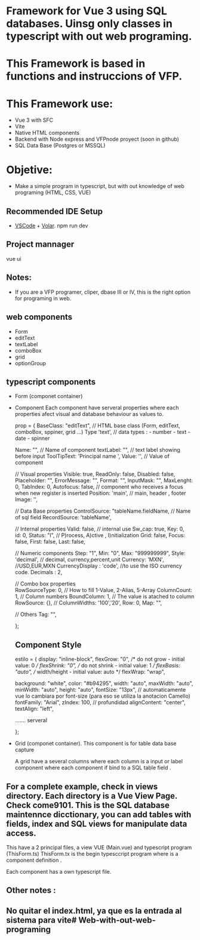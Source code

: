 # Framework for Vue 3 using SQL databases. Uinsg only classes in typescript with out web programing.

# This Framework is based in functions and instruccions of VFP.

# This Framework use:
  - Vue 3 with SFC
  - Vite
  - Native HTML components 
  - Backend with Node express and  VFPnode proyect (soon in github)
  - SQL Data Base (Postgres or MSSQL)
  

# Objetive:
  - Make a simple program in typescript, but with out knowledge of web programing (HTML, CSS, VUE)

## Recommended IDE Setup
- [VSCode](https://code.visualstudio.com/) + [Volar](https://marketplace.visualstudio.com/items?itemName=johnsoncodehk.volar).
npm run dev

##  Project mannager
vue ui

## Notes:
  - If you are a VFP programer, cliper, dbase III or IV, this is the right option for programing in web. 

## web components
- Form   
- editText 
- textLabel
- comboBox 
- grid
- optionGroup

## typescript components
- Form (componet container)
- Component
  Each component have serveral properties where each properties afect  visual and database behaviour as values to.
  
   prop = {
    BaseClass: "editText",  // HTML base class (Form, editText, comboBox, sppiner, grid ...)
    Type 'text', //  data types :
                    - number
                    - text
                    - date
                    - spinner
 
    Name: "", // Name  of component
    textLabel: "", // text label showing before input
    ToolTipText: 'Principal name ',
    Value: '', // Value of component  

    //  Visual properties
    Visible: true, 
    ReadOnly: false,
    Disabled: false,
    Placeholder: "",
    ErrorMessage: "", 
    Format: "",
    InputMask: "",
    MaxLenght: 0, 
    TabIndex: 0,
    Autofocus: false, // component who receives a focus when new register is inserted 
    Position: 'main', // main, header , footer
    Image: '',
 
    // Data Base properties
    ControlSource: "tableName.fieldName, // Name of sql field
    RecordSource: 'tableName',
    
    // Internal properties
    Valid: false, // internal use
    Sw_cap: true,
    Key: 0,         
    id: 0,
    Status: "I", //  P)rocess, A)ctive , I)nitialization
    Grid: false,
    Focus: false,
    First: false,
    Last: false,

    // Numeric components
    Step: "1",
    Min: "0",
    Max: "999999999",
    Style: 'decimal', // decimal, currency,percent,unit
    Currency: 'MXN', //USD,EUR,MXN
    CurrencyDisplay : 'code', //to use the ISO currency code.
    Decimals : 2,


    // Combo box properties   
    RowSourceType: 0, // How to fill 1-Value, 2-Alias, 5-Array
    ColumnCount: 1,  // Column numbers
    BoundColumn: 1,  // The value is atached to column
    RowSource: {},   // 
    ColumnWidths: '100','20', 
    Row: 0,
    Map: "",

   // Others
    Tag: "",
 


  };
  ## Component Style  
  estilo = {
    display: "inline-block",
    flexGrow: "0",     /* do not grow   - initial value: 0 */
    flexShrink: "0",   /* do not shrink - initial value: 1 */
    flexBasis: "auto", /* width/height  - initial value: auto */
    flexWrap: "wrap",

    background: "white",
    color: "#b94295",
    width: "auto",
    maxWidth: "auto",
    minWidth: "auto",
    height: "auto",
    fontSize: "13px", // automaticamente vue lo cambiara por font-size (para eso se utiliza la anotacion Camello)
    fontFamily: "Arial",
    zIndex: 100,  // profundidad
    alignContent: "center",
    textAlign: "left",

    ....... serveral 

  };


- Grid (componet container). This component is for table data base capture
 
  A grid have a several columns where each column is a input or label  component where each component if bind to a SQL table field .


## For a complete example, check in views directory. Each directory is a Vue View Page. Check come9101. This is the SQL database maintennce dicctionary, you can add tables with fields, index and SQL views for manipulate data access. 
 
   This have a 2 principal files, a view VUE (Main.vue) and typescript program (ThisForm.ts)
   ThisForm.tx is the begin typesccript program where is a component definition .

   Each component has a own typescript file.


## Other notes :
## No quitar el index.html, ya que es la entrada al sistema para vite# Web-with-out-web-programing


